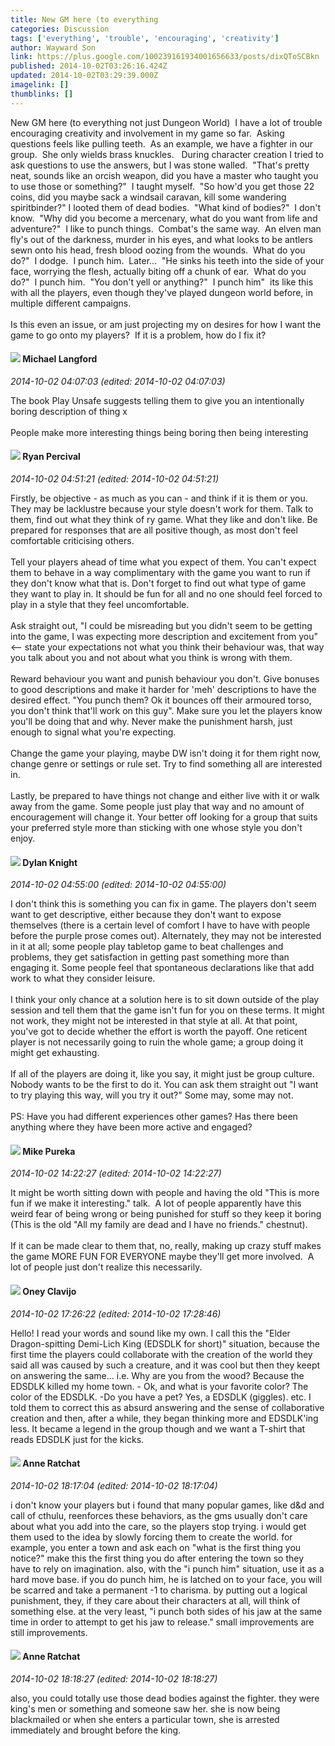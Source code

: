 ```yaml
---
title: New GM here (to everything
categories: Discussion
tags: ['everything', 'trouble', 'encouraging', 'creativity']
author: Wayward Son
link: https://plus.google.com/100239161934001656633/posts/dixQToSCBkn
published: 2014-10-02T03:26:16.424Z
updated: 2014-10-02T03:29:39.000Z
imagelink: []
thumblinks: []
---
```


New GM here (to everything not just Dungeon World)  I have a lot of trouble encouraging creativity and involvement in my game so far.  Asking questions feels like pulling teeth.  As an example, we have a fighter in our group.  She only wields brass knuckles.   During character creation I tried to ask questions to use the answers, but I was stone walled.  &quot;That&#39;s pretty neat, sounds like an orcish weapon, did you have a master who taught you to use those or something?&quot;  I taught myself.  &quot;So how&#39;d you get those 22 coins, did you maybe sack a windsail caravan, kill some wandering spiritbinder?&quot; I looted them of dead bodies.  &quot;What kind of bodies?&quot;  I don&#39;t know.  &quot;Why did you become a mercenary, what do you want from life and adventure?&quot;  I like to punch things.  Combat&#39;s the same way.  An elven man fly&#39;s out of the darkness, murder in his eyes, and what looks to be antlers sewn onto his head, fresh blood oozing from the wounds.  What do you do?&quot;  I dodge.  I punch him.  Later...  &quot;He sinks his teeth into the side of your face, worrying the flesh, actually biting off a chunk of ear.  What do you do?&quot;  I punch him.  &quot;You don&#39;t yell or anything?&quot;  I punch him&quot;  its like this with all the players, even though they&#39;ve played dungeon world before, in multiple different campaigns.<br /><br />Is this even an issue, or am just projecting my on desires for how I want the game to go onto my players?  If it is a problem, how do I fix it?  
<div id='comment z13hzh0bjor5zzlqv04ch5egytjvurropro0k'>
  <h4><img src='{{site.baseurl}}//images/avatars/105689990484872160508_photo.jpg'> Michael Langford</h4>
      <p><cite>2014-10-02 04:07:03 (edited: 2014-10-02 04:07:03)</cite></p>
        <p>The book Play Unsafe suggests telling them to give you an intentionally boring description of thing x<br /><br />People make more interesting things being boring then being interesting</p>
</div>
        

<div id='comment z13hzh0bjor5zzlqv04ch5egytjvurropro0k'>
  <h4><img src='{{site.baseurl}}//images/avatars/116126082303242495854_photo.jpg'> Ryan Percival</h4>
      <p><cite>2014-10-02 04:51:21 (edited: 2014-10-02 04:51:21)</cite></p>
        <p>Firstly, be objective - as much as you can - and think if it is them or you. They may be lacklustre because your style doesn&#39;t work for them. Talk to them, find out what they think of ry game. What they like and don&#39;t like. Be prepared for responses that are all positive though, as most don&#39;t feel comfortable criticising others.<br /><br />Tell your players ahead of time what you expect of them. You can&#39;t expect them to behave in a way complimentary with the game you want to run if they don&#39;t know what that is. Don&#39;t forget to find out what type of game they want to play in. It should be fun for all and no one should feel forced to play in a style that they feel uncomfortable.<br /><br />Ask straight out, &quot;I could be  misreading but you didn&#39;t seem to be getting into the game, I was expecting more description and excitement from you&quot; &lt;-- state your expectations not what you think their behaviour was, that way you talk about you and not about what you think is wrong with them. <br /><br />Reward behaviour you want and punish behaviour you don&#39;t. Give bonuses to good descriptions and make it harder for &#39;meh&#39; descriptions to have the desired effect. &quot;You punch them? Ok it bounces off their armoured torso, you don&#39;t think that&#39;ll work on this guy&quot;. Make sure you let the players know you&#39;ll be doing that and why. Never make the punishment harsh, just enough to signal what you&#39;re expecting. <br /><br />Change the game your playing, maybe DW isn&#39;t doing it for them right now, change genre or settings or rule set. Try to find something all are interested in. <br /><br />Lastly, be prepared to have things not change and either live with it or walk away from the game. Some people just play that way and no amount of encouragement will change it. Your better off looking for a group that suits your preferred style more than sticking with one whose style you don&#39;t enjoy.</p>
</div>
        

<div id='comment z13hzh0bjor5zzlqv04ch5egytjvurropro0k'>
  <h4><img src='{{site.baseurl}}//images/avatars/105493931245261821643_photo.jpg'> Dylan Knight</h4>
      <p><cite>2014-10-02 04:55:00 (edited: 2014-10-02 04:55:00)</cite></p>
        <p>I don&#39;t think this is something you can fix in game. The players don&#39;t seem want to get descriptive, either because they don&#39;t want to expose themselves (there is a certain level of comfort I have to have with people before the purple prose comes out). Alternately, they may not be interested in it at all; some people play tabletop game to beat challenges and problems, they get satisfaction in getting past something more than engaging it. Some people feel that spontaneous declarations like that add work to what they consider leisure.<br /><br />I think your only chance at a solution here is to sit down outside of the play session and tell them that the game isn&#39;t fun for you on these terms. It might not work, they might not be interested in that style at all. At that point, you&#39;ve got to decide whether the effort is worth the payoff. One reticent player is not necessarily going to ruin the whole game; a group doing it might get exhausting.<br /><br />If all of the players are doing it, like you say, it might just be group culture. Nobody wants to be the first to do it. You can ask them straight out &quot;I want to try playing this way, will you try it out?&quot; Some may, some may not. <br /><br />PS: Have you had different experiences other games? Has there been anything where they have been more active and engaged? </p>
</div>
        

<div id='comment z13hzh0bjor5zzlqv04ch5egytjvurropro0k'>
  <h4><img src='{{site.baseurl}}//images/avatars/106707833102836285495_photo.jpg'> Mike Pureka</h4>
      <p><cite>2014-10-02 14:22:27 (edited: 2014-10-02 14:22:27)</cite></p>
        <p>It might be worth sitting down with people and having the old &quot;This is more fun if we make it interesting.&quot; talk.  A lot of people apparently have this weird fear of being wrong or being punished for stuff so they keep it boring (This is the old &quot;All my family are dead and I have no friends.&quot; chestnut).<br /><br />If it can be made clear to them that, no, really, making up crazy stuff makes the game MORE FUN FOR EVERYONE maybe they&#39;ll get more involved.  A lot of people just don&#39;t realize this necessarily.</p>
</div>
        

<div id='comment z13hzh0bjor5zzlqv04ch5egytjvurropro0k'>
  <h4><img src='{{site.baseurl}}//images/avatars/110983326464970369421_photo.jpg'> Oney Clavijo</h4>
      <p><cite>2014-10-02 17:26:22 (edited: 2014-10-02 17:28:46)</cite></p>
        <p>Hello! I read your words and sound like my own. I call this the &quot;Elder Dragon-spitting Demi-Lich King (EDSDLK for short)&quot; situation, because the first time the players could collaborate with the creation of the world they said all was caused by such a creature, and it was cool but then they keept on answering the same... i.e. Why are you from the wood? Because the EDSDLK killed my home town. - Ok, and what is your favorite color? The color of the EDSDLK. -Do you have a pet? Yes, a EDSDLK (giggles). etc. I told them to correct this as absurd answering and the sense of collaborative creation and then, after a while, they began thinking more and EDSDLK&#39;ing less. It became a legend in the group though and we want a T-shirt that reads EDSDLK just for the kicks.</p>
</div>
        

<div id='comment z13hzh0bjor5zzlqv04ch5egytjvurropro0k'>
  <h4><img src='{{site.baseurl}}//images/avatars/104814152494422831198_photo.jpg'> Anne Ratchat</h4>
      <p><cite>2014-10-02 18:17:04 (edited: 2014-10-02 18:17:04)</cite></p>
        <p>i don&#39;t know your players but i found that many popular games, like d&amp;d and call of cthulu, reenforces these behaviors, as the gms usually don&#39;t care about what you add into the care, so the players stop trying. i would get them used to the idea by slowly forcing them to create the world. for example, you enter a town and ask each on &quot;what is the first thing you notice?&quot; make this the first thing you do after entering the town so they have to rely on imagination. also, with the &quot;i punch him&quot; situation, use it as a hard move base. if you do punch him, he is latched on to your face, you will be scarred and take a permanent -1 to charisma. by putting out a logical punishment, they, if they care about their characters at all, will think of something else. at the very least, &quot;i punch both sides of his jaw at the same time in order to attempt to get his jaw to release.&quot; small improvements are still improvements.</p>
</div>
        

<div id='comment z13hzh0bjor5zzlqv04ch5egytjvurropro0k'>
  <h4><img src='{{site.baseurl}}//images/avatars/104814152494422831198_photo.jpg'> Anne Ratchat</h4>
      <p><cite>2014-10-02 18:18:27 (edited: 2014-10-02 18:18:27)</cite></p>
        <p>also, you could totally use those dead bodies against the fighter. they were king&#39;s men or something and someone saw her. she is now being blackmailed or when she enters a particular town, she is arrested immediately and brought before the king.</p>
</div>
        
